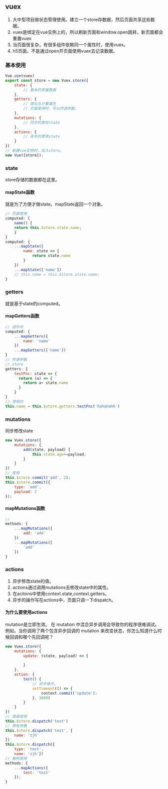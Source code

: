## vuex
1. 大中型项目做状态管理使用。建立一个store存数据，然后页面共享这些数据。
2. vuex是绑定在vue实例上的，所以刷新页面和window.open跳转，新页面都会重置vuex
3. 当页面很复杂，有很多组件依赖同一个属性时，使用vuex。
4. h5页面，不是通过open开页面使用vuex去记录数据。

### 基本使用
```javascript
Vue.use(vuex)
export const store = new Vuex.store({
    state: {
        // 基本的常量数据
    },
    getters: {
        // 类似与计算属性
        // 页面使用时，可以传递参数。
    },
    mutations: {
        // 同步的更改state
    },
    actions: {
        // 异步的更改state
    }
})
// 新建vue实例时，加入store。
new Vue({store});
```

### state
store存储的数据都在这里。
#### mapState函数
就是为了方便才做state。mapState返回一个对象。
```javascript
// 页面使用
computed: {
    name() {
    return this.$store.state.name;
    }
}
computed: {
    ...mapState({
        name: state => {
            return state.name
        }
    })
    ...mapState(['name'])
    // this.name = this.$store.state.name;
}
```
### getters
就是基于state的computed。
#### mapGetters函数
```javascript
// 组件中
computed: {
    ...mapGetters({
        name: 'name'
    })
    ...mapGetters(['name'])
}
// 传递参数
// store
getters: {
    testFnc: state => {
      return (a) => {
        return a+ state.name
      }
    }
}
// 使用时
this.name = this.$store.getters.testFnc('hahahahh')
```
### mutations
同步修改state
```javascript
new Vuex.store({
    mutations: {
        add(state, payload) {
            this.state.age+=payload;
        }
    }
})
// 使用
this.$store.commit('add', 2);
this.$store.commit({
    type: 'add',
    payload: 2
});
```
#### mapMutations函数
```javascript
// 
methods: {
    ...mapMutations({
        add: 'add'
    })
    ...mapMutations([
        'add'
    ])
}
```
### actions
1. 异步修改state的值。
2. actions通过调用mutations去修改state中的属性。
3. 在acitons中使用context.state,context.getters。
4. 异步的操作写在actions中，页面只调一下dispatch。

#### 为什么要使用actions
mutation是立即生效。
在 mutation 中混合异步调用会导致你的程序很难调试。例如，当你调用了两个包含异步回调的 mutation 来改变状态，你怎么知道什么时候回调和哪个先回调呢？

```javascript
new Vuex.store({
    mutations: {
        update: (state, payload) => {
            
        }
    },
    action: {
        test() {
            // 异步操作。
            setTimeout(() => {
                context.commit('update');
            }, 1000)
        }
    }
})
// 直接使用
this.$store.dispatch('test')
// 带有参数
this.$store.dispatch('test', {
    name: 'zjh'
})
this.$store.dispatch({
    type: 'test',
    name: 'zjh'})
// 解构使用
methods: {
    ...mapActions({
        test: 'test'
    });
}


```
